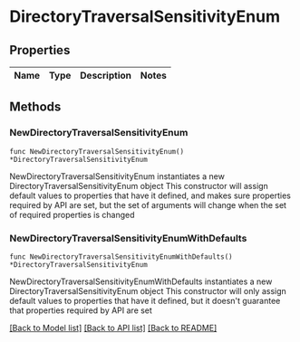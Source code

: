 # DirectoryTraversalSensitivityEnum

## Properties

Name | Type | Description | Notes
------------ | ------------- | ------------- | -------------

## Methods

### NewDirectoryTraversalSensitivityEnum

`func NewDirectoryTraversalSensitivityEnum() *DirectoryTraversalSensitivityEnum`

NewDirectoryTraversalSensitivityEnum instantiates a new DirectoryTraversalSensitivityEnum object
This constructor will assign default values to properties that have it defined,
and makes sure properties required by API are set, but the set of arguments
will change when the set of required properties is changed

### NewDirectoryTraversalSensitivityEnumWithDefaults

`func NewDirectoryTraversalSensitivityEnumWithDefaults() *DirectoryTraversalSensitivityEnum`

NewDirectoryTraversalSensitivityEnumWithDefaults instantiates a new DirectoryTraversalSensitivityEnum object
This constructor will only assign default values to properties that have it defined,
but it doesn't guarantee that properties required by API are set


[[Back to Model list]](../README.md#documentation-for-models) [[Back to API list]](../README.md#documentation-for-api-endpoints) [[Back to README]](../README.md)


